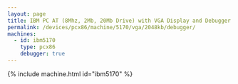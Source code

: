 ```yaml
---
layout: page
title: IBM PC AT (8Mhz, 2Mb, 20Mb Drive) with VGA Display and Debugger
permalink: /devices/pcx86/machine/5170/vga/2048kb/debugger/
machines:
  - id: ibm5170
    type: pcx86
    debugger: true
---
```


{% include machine.html id="ibm5170" %}
